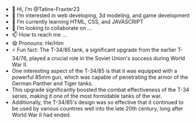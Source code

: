 - 👋 Hi, I’m @Tatine-Fraxter23
- 👀 I’m interested in web developing, 3d modeling, and game development
- 🌱 I’m currently learning HTML, CSS, and JAVASCRIPT
- 💞️ I’m looking to collaborate on ...
- 📫 How to reach me ...
- 😄 Pronouns: He/Him
- ⚡ Fun fact: The T-34/85 tank, a significant upgrade from the earlier T-34/76, played a crucial role in the Soviet Union's success during World War II.
- One interesting aspect of the T-34/85 is that it was equipped with a powerful 85mm gun, which was capable of penetrating the armor of the German Panther and Tiger tanks.
- This upgrade significantly boosted the combat effectiveness of the T-34 series, making it one of the most formidable tanks of the war.
- Additionally, the T-34/85's design was so effective that it continued to be used by various countries well into the late 20th century, long after World War II had ended.







<!---
Tatine-Fraxter23/Tatine-Fraxter23 is a ✨ special ✨ repository because its `README.md` (this file) appears on your GitHub profile.
You can click the Preview link to take a look at your changes.
--->
